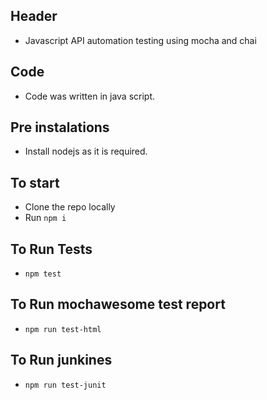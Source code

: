 ## Header
- Javascript API automation testing using mocha and chai
## Code
 - Code was written in java script. 
## Pre instalations
- Install nodejs as it is required.
## To start
- Clone the repo locally
- Run `npm i`

## To Run Tests
- `npm test`

## To Run mochawesome test report
- `npm run test-html`

## To Run junkines

- `npm run test-junit`
